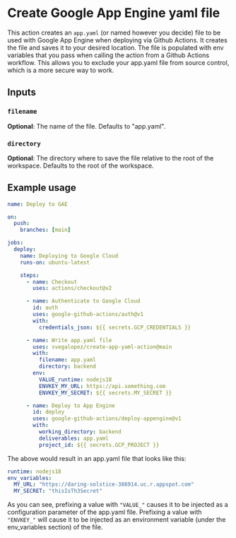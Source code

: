 # Create Google App Engine yaml file

This action creates an `app.yaml` (or named however you decide) file to be used with Google App Engine when deploying via Github Actions.
It creates the file and saves it to your desired location. The file is populated with env variables that you pass when calling the action from a Github Actions workflow. This allows you to exclude your app.yaml file from source control, which is a more secure way to work.

## Inputs

### `filename`

**Optional**: The name of the file. Defaults to "app.yaml".

### `directory`

**Optional**: The directory where to save the file relative to the root of the workspace. Defaults to the root of the workspace.

## Example usage

```yaml
name: Deploy to GAE

on:
  push:
    branches: [main]

jobs:
  deploy:
    name: Deploying to Google Cloud
    runs-on: ubuntu-latest

    steps:
      - name: Checkout
        uses: actions/checkout@v2

      - name: Authenticate to Google Cloud
        id: auth
        uses: google-github-actions/auth@v1
        with:
          credentials_json: ${{ secrets.GCP_CREDENTIALS }}

      - name: Write app.yaml file
        uses: svegalopez/create-app-yaml-action@main
        with:
          filename: app.yaml
          directory: backend
        env:
          VALUE_runtime: nodejs18
          ENVKEY_MY_URL: https://api.something.com
          ENVKEY_MY_SECRET: ${{ secrets.MY_SECRET }}

      - name: Deploy to App Engine
        id: deploy
        uses: google-github-actions/deploy-appengine@v1
        with:
          working_directory: backend
          deliverables: app.yaml
          project_id: ${{ secrets.GCP_PROJECT }}
```

The above would result in an app.yaml file that looks like this:

```yaml
runtime: nodejs18
env_variables:
  MY_URL: "https://daring-solstice-386914.uc.r.appspot.com"
  MY_SECRET: "thisIsTh3Secret"
```

As you can see, prefixing a value with `"VALUE_"` causes it to be injected as a configuration parameter of the app.yaml file.
Prefixing a value with `"ENVKEY_"` will cause it to be injected as an environment variable (under the env_variables section) of the file.
